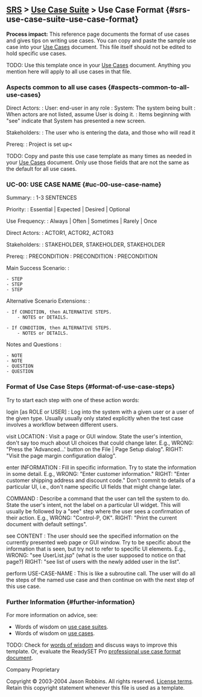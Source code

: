 [SRS](srs) &gt; [Use Case Suite](use-case-suite) &gt; Use Case Format {#srs-use-case-suite-use-case-format}
-------------------------------------------------------------------------------

**Process impact:** This reference page documents the format of use
cases and gives tips on writing use cases. You can copy and paste the
sample use case into your [Use Cases](use-cases) document. This
file itself should not be edited to hold specific use cases.

TODO: Use this template once in your [Use Cases](use-cases)
document. Anything you mention here will apply to all use cases in that
file.

### Aspects common to all use cases {#aspects-common-to-all-use-cases}

Direct Actors:
:   User: end-user in any role
:   System: The system being built
:   When actors are not listed, assume User is doing it.
:   Items beginning with &quot;see&quot; indicate that System has presented a new screen.

Stakeholders:
:   The user who is entering the data, and those who will read it

Prereq:
:   Project is set up<


TODO: Copy and paste this use case template as many times as needed in
your [Use Cases](use-cases) document. Only use those fields that
are not the same as the default for all use cases.

### UC-00: USE CASE NAME {#uc-00-use-case-name}

Summary:
:   1-3 SENTENCES

Priority:
:   Essential | Expected | Desired | Optional

Use Frequency:
:   Always | Often | Sometimes | Rarely | Once

Direct Actors:
:   ACTOR1, ACTOR2, ACTOR3

Stakeholders:
:   STAKEHOLDER, STAKEHOLDER, STAKEHOLDER

Prereq:
:   PRECONDITION
:   PRECONDITION
:   PRECONDITION

Main Success Scenario:
:

    - STEP
    - STEP
    - STEP


Alternative Scenario Extensions:
:    

    - If CONDITION, then ALTERNATIVE STEPS.
        - NOTES or DETAILS.

    - If CONDITION, then ALTERNATIVE STEPS.
        - NOTES or DETAILS.

Notes and Questions
:
 
    - NOTE
    - NOTE
    - QUESTION
    - QUESTION

### Format of Use Case Steps {#format-of-use-case-steps}

Try to start each step with one of these action words:

login \[as ROLE or USER\]
:   Log into the system with a given user or a user of the given type.
    Usually usually only stated explicitly when the test case involves a
    workflow between different users.

visit LOCATION
:   Visit a page or GUI window. State the user's intention, don't say
    too much about UI choices that could change later. E.g., WRONG:
    "Press the 'Advanced...' button on the File | Page Setup dialog".
    RIGHT: "Visit the page margin configuration dialog".

enter INFORMATION
:   Fill in specific information. Try to state the information in
    some detail. E.g., WRONG: "Enter customer information." RIGHT:
    "Enter customer shipping address and discount code." Don't commit to
    details of a particular UI, i.e., don't name specific UI fields that
    might change later.

COMMAND
:   Describe a command that the user can tell the system to do. State
    the user's intent, not the label on a particular UI widget. This
    will usually be followed by a "see" step where the user sees a
    confirmation of their action. E.g., WRONG: "Control-P, OK". RIGHT:
    "Print the current document with default settings".

see CONTENT
:   The user should see the specified information on the currently
    presented web page or GUI window. Try to be specific about the
    information that is seen, but try not to refer to specific
    UI elements. E.g., WRONG: "see UserList.jsp" (what is the user
    supposed to notice on that page?) RIGHT: "see list of users with the
    newly added user in the list".

perform USE-CASE-NAME
:   This is like a subroutine call. The user will do all the steps of
    the named use case and then continue on with the next step of this
    use case.

### Further Information {#further-information}

For more information on advice, see:

-   Words of wisdom on [use case
    suites](http://readyset.tigris.org/words-of-wisdom/use-case-suite.html).
-   Words of wisdom on [use
    cases](http://readyset.tigris.org/words-of-wisdom/use-cases.html).

TODO: Check for [words of
wisdom](http://readyset.tigris.org/words-of-wisdom/use-case-format.html)
and discuss ways to improve this template. Or, evaluate the ReadySET Pro
[professional use case format
document](http://www.readysetpro.com/ "pro use case template and sample test plan").

Company Proprietary

Copyright © 2003-2004 Jason Robbins. All rights reserved. [License
terms](readyset-license.html). Retain this copyright statement whenever
this file is used as a template.


